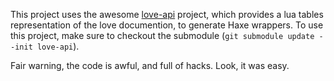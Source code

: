 This project uses the awesome [love-api][] project, which provides a lua tables representation of the love documention, to generate Haxe wrappers.
To use this project, make sure to checkout the submodule (`git submodule update --init love-api`).

Fair warning, the code is awful, and full of hacks. Look, it was easy.

[love-api]: https://github.com/love2d-community/love-api
